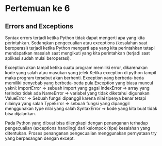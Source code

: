 # Pertemuan ke 6
## Errors and Exceptions

Syntax errors terjadi ketika Python tidak dapat mengerti apa yang kita perintahkan. Sedangkan pengecualian atau exceptions (kesalahan saat beroperasi) terjadi ketika Python mengerti apa yang kita perintahkan tetapi mendapatkan masalah saat mengikuti yang kita perintahkan (terjadi saat aplikasi sudah mulai beroperasi).

Exception akan tampil ketika suatu program memiliki error, dikarenakan kode yang salah atau masukan yang jelek.Ketika exception di python tampil maka program tersebut akan berhenti. Exception yang berbeda-beda memiliki penyebab yang berbeda-beda pula.Exception yang biasa muncul yakni: ImportError => sebuah import yang gagal IndexError => array yang terindex tidak ada NameError => variabel yang tidak diketahui digunakan ValueError => Sebuah fungsi dipanggil karena nilai tipenya benar tetapi nilainya yang salah TypeError => sebuah fungsi yang dipanggil menggunakan type nilai yang salah SyntaxError => kode yang kita buat tidak bisa dijalankan.

Pada Python yang dibuat bisa dilengkapi dengan penanganan terhadap pengecualian (exceptions handling) dari kelompok (tipe) kesalahan yang ditentukan. Proses penanganan pengecualian menggunakan pernyataan try yang berpasangan dengan except. 